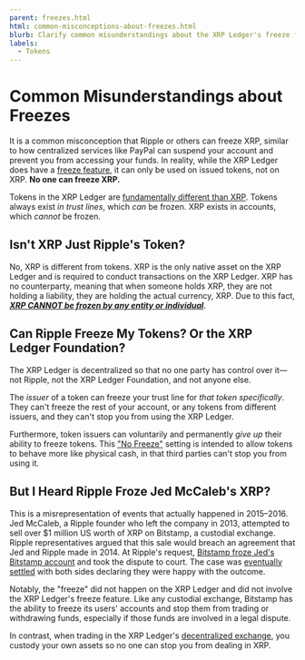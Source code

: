 ```yaml
---
parent: freezes.html
html: common-misconceptions-about-freezes.html
blurb: Clarify common misunderstandings about the XRP Ledger's freeze feature.
labels:
  - Tokens
---
```

# Common Misunderstandings about Freezes

It is a common misconception that Ripple or others can freeze XRP, similar to how centralized services like PayPal can suspend your account and prevent you from accessing your funds. In reality, while the XRP Ledger does have a [freeze feature](freezes.html), it can only be used on issued tokens, not on XRP. **No one can freeze XRP.**

Tokens in the XRP Ledger are [fundamentally different than XRP](currency-formats.html#comparison). Tokens always exist _in trust lines_, which _can_ be frozen. XRP exists in accounts, which _cannot_ be frozen.

## Isn't XRP Just Ripple's Token? <!-- STYLE_OVERRIDE: just -->

No, XRP is different from tokens. XRP is the only native asset on the XRP Ledger and is required to conduct transactions on the XRP Ledger. XRP has no counterparty, meaning that when someone holds XRP, they are not holding a liability, they are holding the actual currency, XRP. Due to this fact, _**<u>XRP CANNOT be frozen by any entity or individual</u>**_.

## Can Ripple Freeze My Tokens? Or the XRP Ledger Foundation?

The XRP Ledger is decentralized so that no one party has control over it—not Ripple, not the XRP Ledger Foundation, and not anyone else.

The _issuer_ of a token can freeze your trust line for _that token specifically_. They can't freeze the rest of your account, or any tokens from different issuers, and they can't stop you from using the XRP Ledger.

Furthermore, token issuers can voluntarily and permanently _give up_ their ability to freeze tokens. This ["No Freeze"](freezes.html#no-freeze) setting is intended to allow tokens to behave more like physical cash, in that third parties can't stop you from using it.


## But I Heard Ripple Froze Jed McCaleb's XRP?

This is a misrepresentation of events that actually happened in 2015–2016. Jed McCaleb, a Ripple founder who left the company in 2013, attempted to sell over $1 million US worth of XRP on Bitstamp, a custodial exchange. Ripple representatives argued that this sale would breach an agreement that Jed and Ripple made in 2014. At Ripple's request, [Bitstamp froze Jed's Bitstamp account](https://www.coindesk.com/markets/2015/04/02/1-million-legal-fight-ensnares-ripple-bitstamp-and-jed-mccaleb/) and took the dispute to court. The case was [eventually settled](https://www.coindesk.com/markets/2016/02/12/ripple-settles-1-million-lawsuit-with-former-executive-and-founder/) with both sides declaring they were happy with the outcome.

Notably, the "freeze" did not happen on the XRP Ledger and did not involve the XRP Ledger's freeze feature. Like any custodial exchange, Bitstamp has the ability to freeze its users' accounts and stop them from trading or withdrawing funds, especially if those funds are involved in a legal dispute.

In contrast, when trading in the XRP Ledger's [decentralized exchange](decentralized-exchange.html), you custody your own assets so no one can stop you from dealing in XRP.
